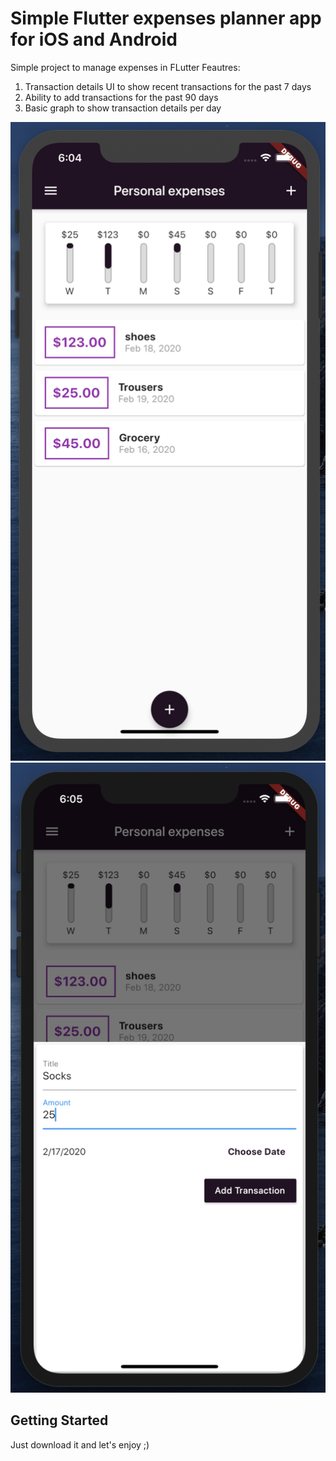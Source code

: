 # Simple Flutter expenses planner app for iOS and Android

Simple project to manage expenses in FLutter
Feautres:
  1. Transaction details UI to show recent transactions for the past 7 days
  2. Ability to add transactions for the past 90 days
  3. Basic graph to show transaction details per day
  
![Homescreen UI](https://github.com/csongorkeller/flutter_expenses_planner/blob/develop/assets/images/image1.png?raw=true "Homescreen UI")
![Add-transaction UI](https://github.com/csongorkeller/flutter_expenses_planner/blob/develop/assets/images/image2.png?raw=true "Add-transaction UI")

## Getting Started

Just download it and let's enjoy ;)
